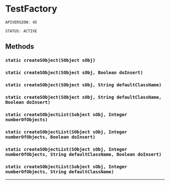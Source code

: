 # TestFactory

`APIVERSION: 45`

`STATUS: ACTIVE`
## Methods
### `static createSObject(SObject sObj)`
### `static createSObject(SObject sObj, Boolean doInsert)`
### `static createSObject(SObject sObj, String defaultClassName)`
### `static createSObject(SObject sObj, String defaultClassName, Boolean doInsert)`
### `static createSObjectList(Sobject sObj, Integer numberOfObjects)`
### `static createSObjectList(SObject sObj, Integer numberOfObjects, Boolean doInsert)`
### `static createSObjectList(SObject sObj, Integer numberOfObjects, String defaultClassName, Boolean doInsert)`
### `static createSObjectList(Sobject sObj, Integer numberOfObjects, String defaultClassName)`
---
